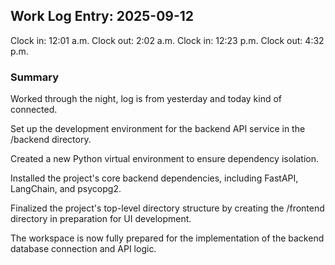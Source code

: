 ## Work Log Entry: 2025-09-12

Clock in: 12:01 a.m.
Clock out: 2:02 a.m.
Clock in: 12:23 p.m.
Clock out: 4:32 p.m.

### Summary

Worked through the night, log is from yesterday and today kind of connected.

Set up the development environment for the backend API service in the /backend directory.

Created a new Python virtual environment to ensure dependency isolation.

Installed the project's core backend dependencies, including FastAPI, LangChain, and psycopg2.

Finalized the project's top-level directory structure by creating the /frontend directory in preparation for UI development.

The workspace is now fully prepared for the implementation of the backend database connection and API logic.